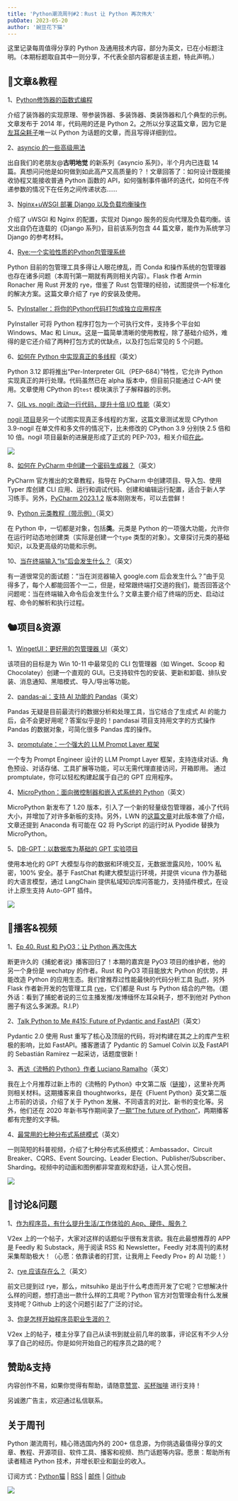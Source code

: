 ```yaml
---
title: 'Python潮流周刊#2：Rust 让 Python 再次伟大'
pubDate: 2023-05-20
author: '豌豆花下猫'
---
```


这里记录每周值得分享的 Python 及通用技术内容，部分为英文，已在小标题注明。（本期标题取自其中一则分享，不代表全部内容都是该主题，特此声明。）

## 🦄文章&教程

1、[Python修饰器的函数式编程](http://coolshell.cn/articles/11265.html)

介绍了装饰器的实现原理、带参装饰器、多装饰器、类装饰器和几个典型的示例。文章发布于 2014 年，代码用的还是 Python 2。之所以分享这篇文章，因为它是[左耳朵耗子](https://coolshell.cn/haoel)唯一以 Python 为话题的文章，而且写得详细到位。

2、[asyncio 的一些高级用法](https://www.cnblogs.com/traditional/p/17403428.html)

出自我们的老朋友@**古明地觉** 的新系列《asyncio 系列》，半个月内已连载 14 篇。真想问问他是如何做到如此高产又高质量的？！文章回答了：如何设计既能接收协程又能接收普通 Python 函数的 API，如何强制事件循环的迭代，如何在不传递参数的情况下在任务之间传递状态……

3、[Nginx+uWSGI 部署 Django 以及负载均衡操作](https://segmentfault.com/a/1190000043790186)

介绍了 uWSGI 和 Nginx 的配置，实现对 Django 服务的反向代理及负载均衡。该文出自仍在连载的《Django 系列》，目前该系列包含 44 篇文章，能作为系统学习 Django 的参考材料。

4、[Rye:一个实验性质的Python包管理系统](http://vra.github.io/2023/05/17/rye-intro/)

Python 目前的包管理工具多得让人眼花缭乱，而 Conda 和操作系统的包管理器也存在诸多问题（本周刊第一期就有两则相关内容）。Flask 作者 Armin Ronacher 用 Rust 开发的 rye，借鉴了 Rust 包管理的经验，试图提供一个标准化的解决方案。这篇文章介绍了 rye 的安装及使用。

5、[PyInstaller：将你的Python代码打包成独立应用程序](https://juejin.cn/post/7232571353123487802)

PyInstaller 可将 Python 程序打包为一个可执行文件，支持多个平台如 Windows、Mac 和 Linux。这是一篇简单清晰的使用教程，除了基础介绍外，难得的是它还介绍了两种打包方式的优缺点，以及打包后常见的 5 个问题。

6、[如何在 Python 中实现真正的多线程](https://martinheinz.dev/blog/97)（英文）

Python 3.12 即将推出“Per-Interpreter GIL（PEP-684）”特性，它允许 Python 实现真正的并行处理。代码虽然已在 alpha 版本中，但目前只能通过 C-API 使用。文章使用 CPython 的`test` 模块演示了子解释器的示例。

7、[GIL vs. nogil: 改动一行代码，提升十倍 I/O 性能](https://www.backblaze.com/blog/python-gil-vs-nogil-boost-i-o-performance-10x-with-one-line-change/)（英文）

[nogil 项目](https://pythoncat.top/posts/2021-11-14-GIL)是另一个试图实现真正多线程的方案，这篇文章测试发现 CPython 3.9-nogil 在单文件和多文件的情况下，比未修改的 CPython 3.9 分别快 2.5 倍和 10 倍。nogil 项目最新的进展是形成了正式的 PEP-703，相关介绍[在此](https://pythoncat.top/posts/2023-02-20-GIL)。

![](https://img.pythoncat.top/2023-05-18_gil.png)

8、[如何在 PyCharm 中创建一个密码生成器？](https://blog.jetbrains.com/pycharm/2023/05/create-passphrase-generator-in-pycharm/)（英文）

PyCharm 官方推出的文章教程，指导在 PyCharm 中创建项目、导入包、使用 Typer 库创建 CLI 应用、运行和调试代码、创建和编辑运行配置，适合于新人学习练手。另外，[PyCharm 2023.1.2](https://blog.jetbrains.com/pycharm/2023/05/pycharm-2023-1-2-is-out) 版本刚刚发布，可以去尝鲜！

9、[Python 元类教程（带示例）](https://coderslegacy.com/python-metaclass-tutorial/)（英文）

在 Python 中，一切都是对象，包括**类**。元类是 Python 的一项强大功能，允许你在运行时动态地创建类（实际是创建一个`type` 类型的对象）。文章探讨元类的基础知识，以及更高级的功能和示例。

10、[当在终端输入“ls”后会发生什么？](https://www.warp.dev/blog/what-happens-when-you-open-a-terminal-and-enter-ls)（英文）

有一道很常见的面试题：“当在浏览器输入 google.com 后会发生什么？”由于见得多了，每个人都能回答个一二，但是，经常跟终端打交道的我们，能否回答这个问题呢：当在终端输入命令后会发生什么？文章主要介绍了终端的历史、启动过程、命令的解析和执行过程。

## 🐿️项目&资源

1、[WingetUI：更好用的包管理器 UI](https://github.com/marticliment/WingetUI)（英文）

该项目的目标是为 Win 10-11 中最常见的 CLI 包管理器（如 Winget、Scoop 和 Chocolatey）创建一个直观的 GUI。已支持软件包的安装、更新和卸载、排队安装、消息通知、黑暗模式、导入/导出等功能。

2、[pandas-ai：支持 AI 功能的 Pandas](https://github.com/gventuri/pandas-ai)（英文）

Pandas 无疑是目前最流行的数据分析和处理工具，当它结合了生成式 AI 的能力后，会不会更好用呢？答案似乎是的！pandasai 项目支持用文字的方式操作 Pandas 的数据对象，可简化很多 Pandas 库的操作。

3、[promptulate：一个强大的 LLM Prompt Layer 框架](https://github.com/Undertone0809/promptulate)

一个专为 Prompt Engineer 设计的 LLM Prompt Layer 框架，支持连续对话、角色预设、对话存储、工具扩展等功能，可以无需代理直接访问，开箱即用。 通过 promptulate，你可以轻松构建起属于自己的 GPT 应用程序。

4、[MicroPython：面向微控制器和嵌入式系统的 Python](https://github.com/micropython/micropython/releases/tag/v1.20.0)（英文）

MicroPython 新发布了 1.20 版本，引入了一个新的轻量级包管理器，减小了代码大小，并增加了对许多新板的支持。另外，LWN 的[这篇文章](https://lwn.net/Articles/931051)对此版本做了介绍，文章还提到 Anaconda 有可能在 Q2 将 PyScript 的运行时从 Pyodide 替换为 MicroPython。

5、[DB-GPT：以数据库为基础的 GPT 实验项目](https://github.com/csunny/DB-GPT)

使用本地化的 GPT 大模型与你的数据和环境交互，无数据泄露风险，100% 私密，100% 安全。基于 FastChat 构建大模型运行环境，并提供 vicuna 作为基础的大语言模型，通过 LangChain 提供私域知识库问答能力，支持插件模式，在设计上原生支持 Auto-GPT 插件。

![](https://img.pythoncat.top/DB-GPT.png)

## 🐢播客&视频

1、[Ep 40. Rust 和 PyO3：让 Python 再次伟大](https://pythonhunter.org/episodes/ep40)

断更许久的《捕蛇者说》播客回归了！本期的嘉宾是 PyO3 项目的维护者，他的另一个身份是 wechatpy 的作者。Rust 和 PyO3 项目能放大 Python 的优势，并能改造 Python 的应用生态。我们曾推荐过性能最快的代码分析工具 [Ruff](https://pythoncat.top/posts/2023-04-09-ruff)，另外 Flask 作者新开发的包管理工具 [rye](https://github.com/mitsuhiko/rye)，它们都是 Rust 与 Python 结合的产物。（题外话：看到了捕蛇者说的三位主播发推/发博缅怀左耳朵耗子，想不到他对 Python 圈子有这么多渊源。R.I.P）

2、[Talk Python to Me #415: Future of Pydantic and FastAPI](https://talkpython.fm/episodes/show/415/future-of-pydantic-and-fastapi)（英文）

Pydantic 2.0 使用 Rust 重写了核心及顶层的代码，将对构建在其之上的库产生积极的影响，比如 FastAPI。播客邀请了 Pydantic 的 Samuel Colvin 以及 FastAPI 的 Sebastián Ramírez 一起采访，话题度很新！

3、[再访《流畅的 Python》作者 Luciano Ramalho](https://www.thoughtworks.com/insights/podcasts/technology-podcasts/fluent-python-revisited)（英文）

我在上个月推荐过新上市的《流畅的 Python》中文第二版（[链接](https://pythoncat.top/posts/2023-04-28-fluent)），这里补充两则相关材料。这期播客来自 thoughtworks，是在《Fluent Python》英文第二版上市前的访谈，介绍了关于 Python 发展、不同语言的对比、新书的变化等。另外，他们还在 2020 年新书写作期间录了[一期“The future of Python”](https://www.thoughtworks.com/insights/podcasts/technology-podcasts/future-python)，两期播客都有完整的文字稿。

4、[最常用的七种分布式系统模式](https://youtu.be/nH4qjmP2KEE)（英文）

一则简短的科普视频，介绍了七种分布式系统模式：Ambassador、Circuit Breaker、CQRS、Event Sourcing、Leader Election、Publisher/Subscriber、Sharding。视频中的动画和图例都非常直观和舒适，让人赏心悦目。

![](https://img.pythoncat.top/2023-05-20_pattern.png)

## 🥂讨论&问题

1、[作为程序员，有什么提升生活/工作体验的 App、硬件、服务？](https://www.v2ex.com/t/940584)

V2ex 上的一个帖子，大家对这样的话题似乎很有发言欲。我在此最想推荐的 APP 是 Feedly 和 Substack，用于阅读 RSS 和 Newsletter。Feedly 对本周刊的素材采集帮助极大！（心愿：依靠读者的打赏，让我用上 Feedly Pro+ 的 AI 功能！）

2、[rye 应该存在么？](https://github.com/mitsuhiko/rye/discussions/6)（英文）

前文已提到过 rye，那么，mitsuhiko 是出于什么考虑而开发了它呢？它想解决什么样的问题，想打造出一款什么样的工具呢？Python 官方对包管理会有什么发展支持呢？Github 上的这个问题引起了广泛的讨论。

3、[你是怎样开始程序员职业生涯的？](https://www.v2ex.com/t/940195)

V2ex 上的帖子，楼主分享了自己从读书到就业前几年的故事，评论区有不少人分享了自己的经历。你是如何开始自己的程序员之路的呢？

## 赞助&支持

内容创作不易，如果你觉得有帮助，请随意[赞赏](https://img.pythoncat.top/wechat_code.png)、[买杯咖啡](https://www.buymeacoffee.com/pythoncat) 进行支持！

另诚邀广告主，欢迎通过私信联系。

## 关于周刊

Python 潮流周刊，精心筛选国内外的 200+ 信息源，为你挑选最值得分享的文章、教程、开源项目、软件工具、播客和视频、热门话题等内容。愿景：帮助所有读者精进 Python 技术，并增长职业和副业的收入。

订阅方式：[Python猫](https://img.pythoncat.top/python_cat.jpg) | [RSS](https://pythoncat.top/rss.xml) | [邮件](https://pythoncat.substack.com) | [Github](https://github.com/chinesehuazhou/python-weekly)

![](https://img.pythoncat.top/pythoncat.png)

